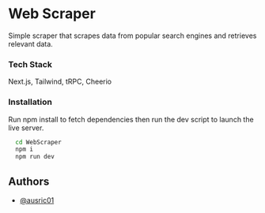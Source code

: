 
# Web Scraper

Simple scraper that scrapes data from popular search engines and retrieves relevant data.
    
### Tech Stack
Next.js, Tailwind, tRPC, Cheerio

### Installation

Run npm install to fetch dependencies then run the dev script to launch the live server.

```bash
  cd WebScraper
  npm i
  npm run dev
```

## Authors

- [@ausric01](https://www.github.com/ausric01)

